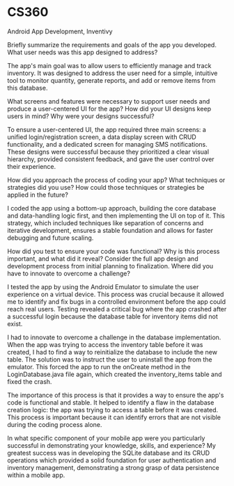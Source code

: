 # CS360
Android App Development, Inventivy 

Briefly summarize the requirements and goals of the app you developed. What user needs was this app designed to address?

The app's main goal was to allow users to efficiently manage and track inventory. It was designed to address the user need for a simple, intuitive tool to monitor quantity, generate reports, and add or remove items from this database.

What screens and features were necessary to support user needs and produce a user-centered UI for the app? How did your UI designs keep users in mind? Why were your designs successful?

To ensure a user-centered UI, the app required three main screens: a unified login/registration screen, a data display screen with CRUD functionality, and a dedicated screen for managing SMS notifications. These designs were successful because they prioritized a clear visual hierarchy, provided consistent feedback, and gave the user control over their experience.

How did you approach the process of coding your app? What techniques or strategies did you use? How could those techniques or strategies be applied in the future?

I coded the app using a bottom-up approach, building the core database and data-handling logic first, and then implementing the UI on top of it. This strategy, which included techniques like separation of concerns and iterative development, ensures a stable foundation and allows for faster debugging and future scaling.

How did you test to ensure your code was functional? Why is this process important, and what did it reveal?
Consider the full app design and development process from initial planning to finalization. Where did you have to innovate to overcome a challenge?

I tested the app by using the Android Emulator to simulate the user experience on a virtual device. This process was crucial because it allowed me to identify and fix bugs in a controlled environment before the app could reach real users. Testing revealed a critical bug where the app crashed after a successful login because the database table for inventory items did not exist.

I had to innovate to overcome a challenge in the database implementation. When the app was trying to access the inventory table before it was created, I had to find a way to reinitialize the database to include the new table. The solution was to instruct the user to uninstall the app from the emulator. This forced the app to run the onCreate method in the LoginDatabase.java file again, which created the inventory_items table and fixed the crash.

The importance of this process is that it provides a way to ensure the app's code is functional and stable. It helped to identify a flaw in the database creation logic: the app was trying to access a table before it was created. This process is important because it can identify errors that are not visible during the coding process alone.

In what specific component of your mobile app were you particularly successful in demonstrating your knowledge, skills, and experience?
My greatest success was in developing the SQLite database and its CRUD operations which provided a solid foundation for user authentication and inventory management, demonstrating a strong grasp of data persistence within a mobile app.
